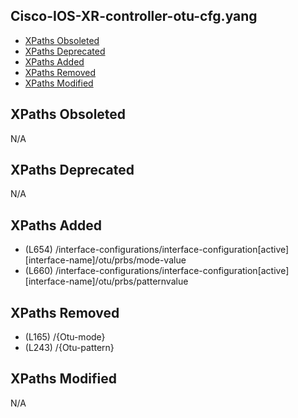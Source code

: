 ## Cisco-IOS-XR-controller-otu-cfg.yang

- [XPaths Obsoleted](#xpaths-obsoleted)
- [XPaths Deprecated](#xpaths-deprecated)
- [XPaths Added](#xpaths-added)
- [XPaths Removed](#xpaths-removed)
- [XPaths Modified](#xpaths-modified)

## XPaths Obsoleted

N/A

## XPaths Deprecated

N/A

## XPaths Added

- (L654)	/interface-configurations/interface-configuration[active][interface-name]/otu/prbs/mode-value
- (L660)	/interface-configurations/interface-configuration[active][interface-name]/otu/prbs/patternvalue

## XPaths Removed

- (L165)	/{Otu-mode}
- (L243)	/{Otu-pattern}

## XPaths Modified

N/A


